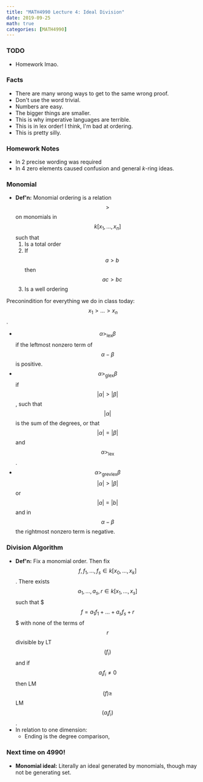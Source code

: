 ```yaml
---
title: "MATH4990 Lecture 4: Ideal Division"
date: 2019-09-25
math: true
categories: [MATH4990]
---
```


### TODO

- Homework lmao.

### Facts

- There are many wrong ways to get to the same wrong proof.
- Don't use the word trivial.
- Numbers are easy.
- The bigger things are smaller.
- This is why imperative languages are terrible.
- This is in lex order! I think, I'm bad at ordering.
- This is pretty silly.

### Homework Notes

- In 2 precise wording was required
- In 4 zero elements caused confusion and general *k*-ring ideas.

### Monomial

- **Def'n:** Monomial ordering is a relation $$>$$ on monomials in $$k[x_1,...,x_n]$$ such that 
    1. Is a total order
    1. If $$a>b$$ then $$ac>bc$$
    1. Is a well ordering

Preconindition for everything we do in class today: $$x_1>\dots>x_n$$. 

- $$\alpha>_{\text{lex}}\beta$$ if the leftmost nonzero term of $$\alpha - \beta$$ is positive.
- $$\alpha>_{\text{glex}}\beta$$ if $$|\alpha|>|\beta|$$, such that $$|\alpha|$$ is the sum of the degrees, or that $$|\alpha|=|\beta|$$ and $$\alpha>_{\text{lex}}$$.
- $$\alpha>_{\text{grevlex}}\beta$$ $$|\alpha|>|\beta|$$ or $$|a|=|b|$$ and in $$\alpha - \beta$$ the rightmost nonzero term is negative. 

### Division Algorithm

- **Def'n:** Fix a monomial order. Then fix $$f, f_1,\dots,f_s\in k[x_0,\dots,x_k]$$. There exists $$a_1,\dots,a_s, r\in k[x_1,\dots,x_s]$$ such that $$$f=a_1f_1+\dots+a_sf_s+r$$$ with none of the terms of $$r$$ divisible by LT$$(f_i)$$ and if $$a_if_i\neq 0$$ then LM$$(f)\geq$$LM$$(a_if_i)$$.
- In relation to one dimension:
    - Ending is the degree comparison,
    
### Next time on 4990!

- **Monomial ideal:** Literally an ideal generated by monomials, though may not be generating set. 
